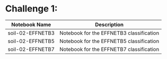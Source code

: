 # Challenge 1:

| Notebook Name | Description |
|----------|----------
| soil-02-EFFNETB3    | Notebook for the EFFNETB3 classification     |
| soil-02-EFFNETB5    | Notebook for the EFFNETB5 classification    |
| soil-02-EFFNETB7    | Notebook for the EFFNETB7 classification     |

